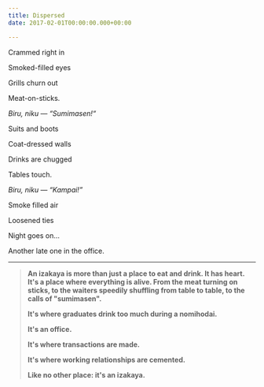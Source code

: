 ```yaml
---
title: Dispersed
date: 2017-02-01T00:00:00.000+00:00

---
```

Crammed right in

Smoked-filled eyes

Grills churn out

Meat-on-sticks.

_Biru, niku_ — _“Sumimasen!“_

Suits and boots

Coat-dressed walls

Drinks are chugged

Tables touch.

_Biru, niku_ — _“Kampai!”_

Smoke filled air

Loosened ties

Night goes on…

Another late one in the office.

***

> **An izakaya is more than just a place to eat and drink. It has heart. It's a place where everything is alive. From the meat turning on sticks, to the waiters speedily shuffling from table to table, to the calls of "sumimasen".**
>
> **It's where graduates drink too much during a nomihodai.**
>
> **It's an office.**
>
> **It's where transactions are made.**
>
> **It's where working relationships are cemented.**
>
> **Like no other place: it's an izakaya.**